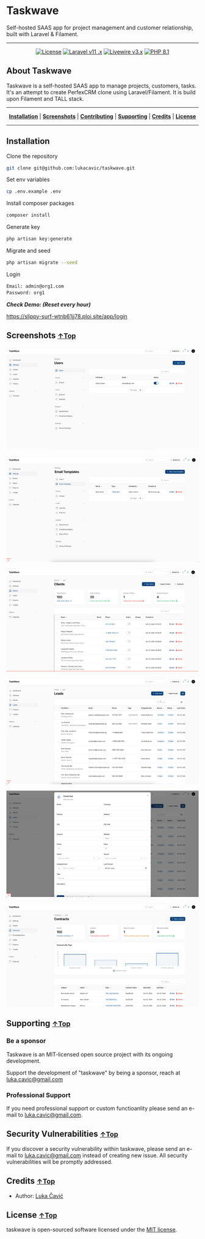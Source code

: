 # Taskwave

Self-hosted SAAS app for project management and customer relationship, built with Laravel & Filament.

<hr>


<p align="center">
    <a href="https://github.com/iluminar/taskwave/blob/dev/LICENSE"><img alt="License" src="https://img.shields.io/badge/license-MIT-brightgreen?style=for-the-badge"></a>
    <a href="https://laravel.com"><img alt="Laravel v11 .x" src="https://img.shields.io/badge/Laravel-v11.x-FF2D20?style=for-the-badge&logo=laravel"></a>
    <a href="https://livewire.laravel.com"><img alt="Livewire v3.x" src="https://img.shields.io/badge/Livewire-v3.x-FB70A9?style=for-the-badge"></a>
    <a href="https://php.net"><img alt="PHP 8.1" src="https://img.shields.io/badge/PHP-8.1-777BB4?style=for-the-badge&logo=php"></a>
</p>

## About Taskwave

Taskwave is a self-hosted SAAS app to manage projects, customers, tasks. It's an attempt to create PerfexCRM clone using
Laravel/Filament. It is build upon Filament and TALL stack.

<hr>
<p align="center">
<b><a href="#installation">Installation</a></b>
|
<b><a href="#screenshots-top">Screenshots</a></b>
|
<b><a href="#contributing-top">Contributing</a></b>
|
<b><a href="#supporting-top">Supporting</a></b>
|
<b><a href="#credits-top">Credits</a></b>
|
<b><a href="#license-top">License</a></b>
</p>

<hr>


## Installation

Clone the repository

```sh
git clone git@github.com:lukacavic/taskwave.git
```

Set env variables

```sh
cp .env.example .env
```

Install composer packages

```sh
composer install
```

Generate key

```sh
php artisan key:generate
```

Migrate and seed

```sh
php artisan migrate --seed
```

Login

```sh
Email: admin@org1.com
Password: org1
```

***Check Demo: (Reset every hour)***

https://slippy-surf-wtnb61jj78.ploi.site/app/login

## Screenshots <small>[↑Top](#about-taskwave)</small>

![](/images/SCR-20241009-qeva.png)

![](/images/SCR-20241010-hnoy.png)

![](/images/SCR-20241010-hdwh.png)

![](/images/SCR-20241010-hgrz.png)

![](/images/SCR-20241010-hjjt.png)

![](/images/SCR-20241010-jcjv.png)

## Supporting <small>[↑Top](#about-taskwave)</small>

### Be a sponsor

Taskwave is an MIT-licensed open source project with its ongoing development.

Support the development of "taskwave" by being a sponsor, reach at <luka.cavic@gmail.com>


### Professional Support

If you need professional support or custom functioanlity please send an e-mail to <luka.cavic@gmail.com>.

## Security Vulnerabilities <small>[↑Top](#about-taskwave)</small>

If you discover a security vulnerability within taskwave, please send an e-mail to <luka.cavic@gmail.com> instead of creating new issue. All security vulnerabilities will be promptly addressed.

## Credits <small>[↑Top](#about-taskwave)</small>

- Author: [Luka Čavić](https://github.com/lukacavic)



## License <small>[↑Top](#about-taskwave)</small>

taskwave is open-sourced software licensed under the [MIT license](http://opensource.org/licenses/MIT).
